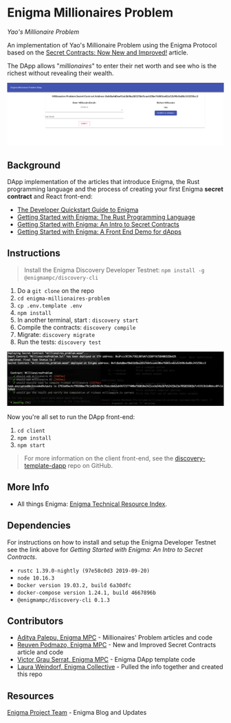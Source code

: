 
# Enigma Millionaires Problem

*Yao's Millionaire Problem*

An implementation of Yao's Millionaire Problem using the Enigma Protocol based on the [Secret Contracts: Now New and Improved!](https://blog.enigma.co/secret-contracts-now-new-and-improved-df742393d6d8) article.

The DApp allows "*millionaires*" to enter their net worth and see who is the richest without revealing their wealth.

![](docs/MPDApp.png)

## Background
DApp implementation of the articles that introduce Enigma, the Rust programming language and the process of creating your first Enigma **secret contract** and React front-end:

 - [The Developer Quickstart Guide to Enigma](https://blog.enigma.co/the-developer-quickstart-guide-to-enigma-880c3fc4308)
 - [Getting Started with Enigma: The Rust Programming Language](https://blog.enigma.co/getting-started-with-discovery-the-rust-programming-language-4d1e0b06de15)
 - [Getting Started with Enigma: An Intro to Secret Contracts](https://blog.enigma.co/getting-started-with-enigma-an-intro-to-secret-contracts-cdba4fe501c2)
 - [Getting Started with Enigma: A Front End Demo for dApps](https://blog.enigma.co/getting-started-with-enigma-a-front-end-demo-for-dapps-bc694d3d81b9)

## Instructions
>Install the Enigma Discovery Developer Testnet:
`npm install -g @enigmampc/discovery-cli`

 1. Do a `git clone` on the repo
 2. `cd enigma-millionaires-problem`
 3. `cp .env.template .env`
 4. `npm install`
 5. In another terminal, start : `discovery start`
 6. Compile the contracts: `discovery compile`
 7. Migrate: `discovery migrate`
 8. Run the tests: `discovery test`

![](docs/MPDTests.png)

Now you're all set to run the DApp front-end:

 1. `cd client`
 2. `npm install`
 3. `npm start`

>For more information on the client front-end, see the [discovery-template-dapp](https://github.com/enigmampc/discovery-template-dapp) repo on GitHub.

## More Info

 - All things Enigma: [Enigma Technical Resource
   Index](https://blog.enigma.co/enigma-technical-resource-index-bd9110714ea6).

## Dependencies
For instructions on how to install and setup the Enigma Developer Testnet see the link above for *Getting Started with Enigma: An Intro to Secret Contracts*.
 - `rustc 1.39.0-nightly (97e58c0d3 2019-09-20)`
 - `node 10.16.3`
 - `Docker version 19.03.2, build 6a30dfc`
 - `docker-compose version 1.24.1, build 4667896b`
 - `@enigmampc/discovery-cli 0.1.3`

## Contributors
- [Aditya Palepu, Enigma MPC](https://blog.enigma.co/@apalepu23) - Millionaires' Problem articles and code
- [Reuven Podmazo, Enigma MPC](https://blog.enigma.co/@reuven_55986) - New and Improved Secret Contracts article and code
- [Victor Grau Serrat, Enigma MPC](https://blog.enigma.co/@victorsays) - Enigma DApp template code
- [Laura Weindorf, Enigma Collective](https://github.com/lauraweindorf) - Pulled the info together and created this repo

## Resources
[Enigma Project Team](https://blog.enigma.co/@EnigmaMPC) - Enigma Blog and Updates
